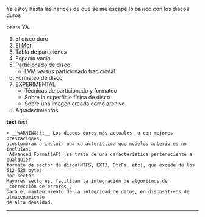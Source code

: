 Ya estoy hasta las narices de que se me escape lo básico con los discos duros

basta YA.

1. El disco duro  
2. [El Mbr][1]  
2. Tabla de particiones  
2. Espacio vacío  
3. Particionado de disco  
	- LVM _versus_ particionado tradicional.
4. Formateo de disco  
5. EXPERIMENTAL  
	- Técnicas de particionado y formateo  
    - Sobre la superficie física de disco  
    - Sobre una imagen creada como archivo  
  6. Agradecimientos  


  __test__ _test_



	> __WARNING!!:__ Los discos duros más actuales -o con mejores prestaciones,  
	acostumbran a incluir una característica que modelos anteriores no incluían.
	_Advanced Format(AF)_,se trata de una característica perteneciente a cualquier
	formato de sector de disco(NTFS, EXT3, BtrFs, etc), que excede de los 512-528 bytes
	por sector.  
	Mayores sectores, facilitan la integración de algoritmos de _corrección de errores_,
	para el mantenimiento de la integridad de datos, en dispositivos de almacenamiento
	de alta densidad.


---
[1]:[mbr.md]
